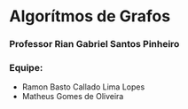 # Algorítmos de Grafos

### Professor Rian Gabriel Santos Pinheiro

### Equipe:
* Ramon Basto Callado Lima Lopes
* Matheus Gomes de Oliveira

